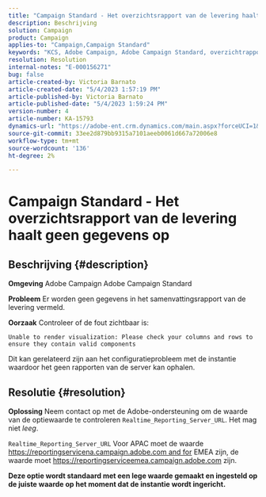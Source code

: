 ```yaml
---
title: "Campaign Standard - Het overzichtsrapport van de levering haalt geen gegevens"
description: Beschrijving
solution: Campaign
product: Campaign
applies-to: "Campaign,Campaign Standard"
keywords: "KCS, Adobe Campaign, Adobe Campaign Standard, overzichtrapport voor levering, haalt geen gegevens, problemen, Realtime_Reporting_Server_URL"
resolution: Resolution
internal-notes: "E-000156271"
bug: false
article-created-by: Victoria Barnato
article-created-date: "5/4/2023 1:57:19 PM"
article-published-by: Victoria Barnato
article-published-date: "5/4/2023 1:59:24 PM"
version-number: 4
article-number: KA-15793
dynamics-url: "https://adobe-ent.crm.dynamics.com/main.aspx?forceUCI=1&pagetype=entityrecord&etn=knowledgearticle&id=999b4e90-83ea-ed11-a7c6-6045bd0065f9"
source-git-commit: 33ee2d879bb9315a7101aeeb0061d667a72006e8
workflow-type: tm+mt
source-wordcount: '136'
ht-degree: 2%

---
```


# Campaign Standard - Het overzichtsrapport van de levering haalt geen gegevens op

## Beschrijving {#description}


<b>Omgeving</b>
Adobe Campaign Adobe Campaign Standard

<b>Probleem</b>
Er worden geen gegevens in het samenvattingsrapport van de levering vermeld.

<b>Oorzaak</b>
Controleer of de fout zichtbaar is:


```
Unable to render visualization: Please check your columns and rows to ensure they contain valid components
```


Dit kan gerelateerd zijn aan het configuratieprobleem met de instantie waardoor het geen rapporten van de server kan ophalen.


## Resolutie {#resolution}


<b>Oplossing</b>
Neem contact op met de Adobe-ondersteuning om de waarde van de optiewaarde te controleren `Realtime_Reporting_Server_URL`. Het mag niet *leeg*.

`Realtime_Reporting_Server_URL` Voor APAC moet de waarde https://reportingservicena.campaign.adobe.com and for EMEA zijn, de waarde moet https://reportingserviceemea.campaign.adobe.com zijn.

<b>Deze optie wordt standaard met een lege waarde gemaakt en ingesteld op de juiste waarde op het moment dat de instantie wordt ingericht.</b>
